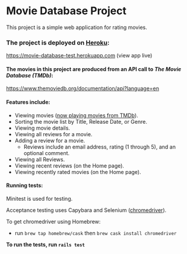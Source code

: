 # Movie Database Project
This project is a simple web application for rating movies.

### The project is deployed on [Heroku](https://www.heroku.com):

https://movie-database-test.herokuapp.com (view app live)


#### The movies in this project are produced from an API call to *The Movie Database (TMDb)*:

https://www.themoviedb.org/documentation/api?language=en

#### Features include:
- Viewing movies ([now playing movies from TMDb](https://developers.themoviedb.org/3/movies/get-now-playing)).
- Sorting the movie list by Title, Release Date, or Genre.
- Viewing movie details.
- Viewing all reviews for a movie.
- Adding a review for a movie.
  - Reviews include an email address, rating (1 through 5), and an optional comment.
- Viewing all Reviews.
- Viewing recent reviews (on the Home page).
- Viewing recently rated movies (on the Home page).

#### Running tests:

Minitest is used for testing.

Acceptance testing uses Capybara and Selenium ([chromedriver](http://chromedriver.chromium.org/)).

To get chromedriver using Homebrew:

- run `brew tap homebrew/cask` then `brew cask install chromedriver`

**To run the tests, run `rails test`**

